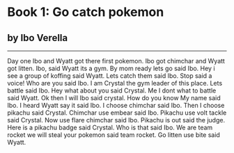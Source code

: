 # Book 1: Go catch pokemon
## by Ibo Verella
--------------------
Day one Ibo and Wyatt got there first pokemon. Ibo got chimchar and Wyatt got litten. Ibo, said Wyatt its a gym. 
By mom ready lets go said Ibo. Hey i see a group of koffing said Wyatt. Lets catch them said Ibo. Stop said a voice! 
Who are you said Ibo. I am Crystal the gym leader of this place. Lets battle said Ibo. Hey what about you said Crystal. Me I
dont what to battle said Wyatt. Ok then I will Ibo said crystal. How do you know My name said Ibo. I heard Wyatt say it said
Ibo. I choose chimchar said Ibo. Then I choose pikachu said Crystal. Chimchar use embear said Ibo. Pikachu use volt tackle
said Crystal. Now use flare chimchar said Ibo. Pikachu is out said the judge. Here is a pikachu badge said Crystal. Who is that 
said Ibo. We are team rocket we will steal your pokemon said team rocket. Go litten use bite said Wyatt.





